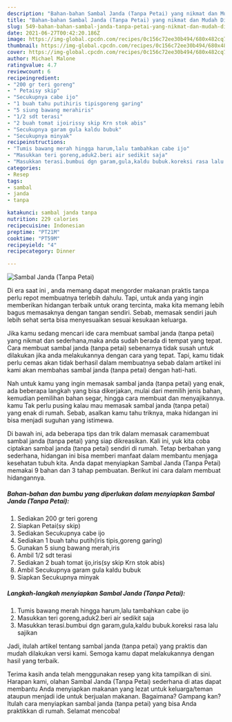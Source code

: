 ```yaml
---
description: "Bahan-bahan Sambal Janda (Tanpa Petai) yang nikmat dan Mudah Dibuat"
title: "Bahan-bahan Sambal Janda (Tanpa Petai) yang nikmat dan Mudah Dibuat"
slug: 549-bahan-bahan-sambal-janda-tanpa-petai-yang-nikmat-dan-mudah-dibuat
date: 2021-06-27T00:42:20.186Z
image: https://img-global.cpcdn.com/recipes/0c156c72ee30b494/680x482cq70/sambal-janda-tanpa-petai-foto-resep-utama.jpg
thumbnail: https://img-global.cpcdn.com/recipes/0c156c72ee30b494/680x482cq70/sambal-janda-tanpa-petai-foto-resep-utama.jpg
cover: https://img-global.cpcdn.com/recipes/0c156c72ee30b494/680x482cq70/sambal-janda-tanpa-petai-foto-resep-utama.jpg
author: Michael Malone
ratingvalue: 4.7
reviewcount: 6
recipeingredient:
- "200 gr teri goreng"
- " Petaisy skip"
- "Secukupnya cabe ijo"
- "1 buah tahu putihiris tipisgoreng garing"
- "5 siung bawang merahiris"
- "1/2 sdt terasi"
- "2 buah tomat ijoirissy skip Krn stok abis"
- "Secukupnya garam gula kaldu bubuk"
- "Secukupnya minyak"
recipeinstructions:
- "Tumis bawang merah hingga harum,lalu tambahkan cabe ijo"
- "Masukkan teri goreng,aduk2.beri air sedikit saja"
- "Masukkan terasi.bumbui dgn garam,gula,kaldu bubuk.koreksi rasa lalu sajikan"
categories:
- Resep
tags:
- sambal
- janda
- tanpa

katakunci: sambal janda tanpa 
nutrition: 229 calories
recipecuisine: Indonesian
preptime: "PT21M"
cooktime: "PT59M"
recipeyield: "4"
recipecategory: Dinner

---
```



![Sambal Janda (Tanpa Petai)](https://img-global.cpcdn.com/recipes/0c156c72ee30b494/680x482cq70/sambal-janda-tanpa-petai-foto-resep-utama.jpg)

Di era  saat ini , anda memang dapat mengorder makanan praktis tanpa perlu repot membuatnya terlebih dahulu. Tapi, untuk anda yang ingin memberikan hidangan terbaik untuk orang tercinta, maka kita memang lebih bagus memasaknya dengan tangan sendiri. Sebab, memasak sendiri jauh lebih sehat serta bisa menyesuaikan sesuai kesukaan keluarga.

Jika kamu sedang mencari ide cara membuat sambal janda (tanpa petai) yang nikmat dan sederhana,maka anda sudah berada di tempat yang tepat. Cara membuat sambal janda (tanpa petai)  sebenarnya tidak susah untuk dilakukan jika anda melakukannya dengan cara yang tepat. Tapi, kamu tidak perlu cemas akan tidak berhasil dalam membuatnya 
sebab dalam artikel ini kami akan membahas sambal janda (tanpa petai) dengan hati-hati.  



Nah untuk kamu yang ingin memasak sambal janda (tanpa petai) yang enak, ada beberapa langkah yang bisa dikerjakan, mulai dari memilih jenis bahan, kemudian pemilihan bahan segar, hingga cara membuat dan menyajikannya. kamu Tak perlu pusing kalau mau memasak sambal janda (tanpa petai) yang enak di rumah. Sebab, asalkan kamu  tahu triknya, maka hidangan ini bisa menjadi suguhan yang istimewa.

Di bawah ini, ada beberapa tips dan trik dalam memasak caramembuat sambal janda (tanpa petai) yang siap dikreasikan. Kali ini, yuk kita coba ciptakan sambal janda (tanpa petai) sendiri di rumah. Tetap berbahan yang sederhana, hidangan ini bisa memberi manfaat dalam membantu menjaga kesehatan tubuh kita. Anda dapat menyiapkan Sambal Janda (Tanpa Petai) memakai 9 bahan dan 3 tahap pembuatan. Berikut ini cara dalam membuat hidangannya.

<!--inarticleads1-->

##### Bahan-bahan dan bumbu yang diperlukan dalam menyiapkan Sambal Janda (Tanpa Petai):

1. Sediakan 200 gr teri goreng
1. Siapkan  Petai(sy skip)
1. Sediakan Secukupnya cabe ijo
1. Sediakan 1 buah tahu putih(iris tipis,goreng garing)
1. Gunakan 5 siung bawang merah,iris
1. Ambil 1/2 sdt terasi
1. Sediakan 2 buah tomat ijo,iris(sy skip Krn stok abis)
1. Ambil Secukupnya garam gula kaldu bubuk
1. Siapkan Secukupnya minyak




<!--inarticleads2-->

##### Langkah-langkah menyiapkan Sambal Janda (Tanpa Petai):

1. Tumis bawang merah hingga harum,lalu tambahkan cabe ijo
1. Masukkan teri goreng,aduk2.beri air sedikit saja
1. Masukkan terasi.bumbui dgn garam,gula,kaldu bubuk.koreksi rasa lalu sajikan




Jadi, itulah artikel tentang  sambal janda (tanpa petai)  yang praktis dan mudah dilakukan versi kami. Semoga kamu dapat melakukannya dengan hasil yang terbaik. 

Terima kasih anda telah menggunakan resep yang kita tampilkan di sini. Harapan kami, olahan  Sambal Janda (Tanpa Petai) sederhana di atas dapat membantu Anda menyiapkan makanan yang lezat untuk keluarga/teman ataupun menjadi ide untuk berjualan makanan. Bagaimana? Gampang kan? Itulah cara menyiapkan sambal janda (tanpa petai) yang bisa Anda praktikkan di rumah. Selamat mencoba!

